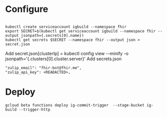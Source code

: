 # Configure

```

kubectl create serviceaccount igbuild --namespace fhir
export SECRET=$(kubectl get serviceaccount igbuild --namespace fhir --output jsonpath={.secrets[0].name})
kubectl get secrets $SECRET --namespace fhir --output json > secret.json
```

Add secret.json[clusterIp] =  kubectl config view --minify -o jsonpath='{.clusters[0].cluster.server}'
Add secrets.json

```
"zulip_email": "fhir-bot@fhir.me",
"zulip_api_key": <READACTED>,
```



#  Deploy

    gcloud beta functions deploy ig-commit-trigger  --stage-bucket ig-build --trigger-http
